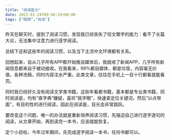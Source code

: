 ```yaml
---
title: "阅读能力"
date: 2022-01-24T09:58:33+08:00
tags: ["随想","阅读"]
---
```

昨天在聊天时，提到了阅读习惯，发现我已经丧失了咬文嚼字的能力：看不了长篇大论，无法集中注意力进行逐字阅读。

总结下这和这些年的阅读习惯，以及当下主流中文环境都有关系。

回想起来，自从几乎所有APP都开始推自媒体后，我就戒了新闻APP，几乎所有新闻信息都来自于被动接收。在我看来，99%都自媒体，都是垃圾，内容毫无价值，各种洗稿，同时内容注水严重。此类文章，往往在手机上一目十行都看就能看完。

同时我已经好久没有阅读文学类书籍，这些年看都书籍，基本都是专业类书籍，同时阅读是，均有“查字典”嫌疑，喜欢“挑字眼”，快速查定位关键词，然后“以点带面”，有目的性的进行阅读，因此在阅读是，目光会非常跳跃。

要改变这个问题，唯一的办法就是重新培养阅读习惯，先强迫自己进行逐字逐句的阅读，从文章开始，再到读完一本书，应该就能恢复。

定个小目标，今年过年期间，先完成逐字阅读一本书，任何书都可以。

